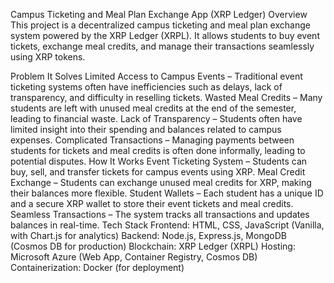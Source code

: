 Campus Ticketing and Meal Plan Exchange App (XRP Ledger)
Overview
This project is a decentralized campus ticketing and meal plan exchange system powered by the XRP Ledger (XRPL). It allows students to buy event tickets, exchange meal credits, and manage their transactions seamlessly using XRP tokens.

Problem It Solves
Limited Access to Campus Events – Traditional event ticketing systems often have inefficiencies such as delays, lack of transparency, and difficulty in reselling tickets.
Wasted Meal Credits – Many students are left with unused meal credits at the end of the semester, leading to financial waste.
Lack of Transparency – Students often have limited insight into their spending and balances related to campus expenses.
Complicated Transactions – Managing payments between students for tickets and meal credits is often done informally, leading to potential disputes.
How It Works
Event Ticketing System – Students can buy, sell, and transfer tickets for campus events using XRP.
Meal Credit Exchange – Students can exchange unused meal credits for XRP, making their balances more flexible.
Student Wallets – Each student has a unique ID and a secure XRP wallet to store their event tickets and meal credits.
Seamless Transactions – The system tracks all transactions and updates balances in real-time.
Tech Stack
Frontend: HTML, CSS, JavaScript (Vanilla, with Chart.js for analytics)
Backend: Node.js, Express.js, MongoDB (Cosmos DB for production)
Blockchain: XRP Ledger (XRPL)
Hosting: Microsoft Azure (Web App, Container Registry, Cosmos DB)
Containerization: Docker (for deployment)
